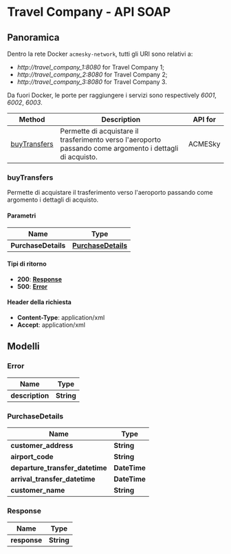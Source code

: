 # Travel Company - API SOAP

## Panoramica

Dentro la rete Docker `acmesky-network`, tutti gli URI sono relativi a:

- *http://travel_company_1:8080* for Travel Company 1;
- *http://travel_company_2:8080* for Travel Company 2;
- *http://travel_company_3:8080* for Travel Company 3.


Da fuori Docker, le porte per raggiungere i servizi sono respectively *6001*, *6002*, *6003*.

| Method                        | Description                                                                                               | API for |
|-------------------------------|-----------------------------------------------------------------------------------------------------------|---------|
| [buyTransfers](#buytransfers) | Permette di acquistare il trasferimento verso l'aeroporto passando come argomento i dettagli di acquisto. | ACMESky |

<a name="buyTransfers"></a>
### buyTransfers
Permette di acquistare il trasferimento verso l'aeroporto passando come argomento i dettagli di acquisto.

#### Parametri

| Name                | Type                                             |
|---------------------|--------------------------------------------------|
| **PurchaseDetails** | [**PurchaseDetails**](#purchasedetails) |

#### Tipi di ritorno

- **200**: [**Response**](#response)
- **500**: [**Error**](#error)

#### Header della richiesta

- **Content-Type**: application/xml
- **Accept**: application/xml


## Modelli

<a name="error"></a>
### Error

| Name            | Type       |
|-----------------|------------|
| **description** | **String** |

<a name="purchasedetails"></a>
### PurchaseDetails

| Name                              | Type         |
|-----------------------------------|--------------|
| **customer\_address**             | **String**   |
| **airport\_code**                 | **String**   |
| **departure\_transfer\_datetime** | **DateTime** |
| **arrival\_transfer\_datetime**   | **DateTime** |
| **customer\_name**                | **String**   |

<a name="response"></a>
### Response

| Name         | Type       |
|--------------|------------|
| **response** | **String** |
